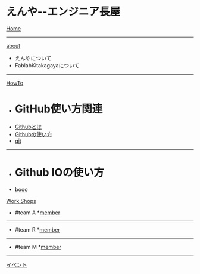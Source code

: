 # えんや--エンジニア長屋

[Home]()
- - - -
[about]()

  * えんやについて
  * FablabKitakagayaについて
- - - -
[HowTo]()

  * # GitHub使い方関連
  * [Githubとは]()
  * [Githubの使い方]()
  * [git]()
  - - - -
  * # Github IOの使い方
  * [booo](subitem3.md)

[Work Shops](item2.md)
  * #team A
  *[member]()
  - - - -
  * #team R
  *[member]()
  - - - -
  * #team M
  *[member]()
- - - -
[イベント]()

